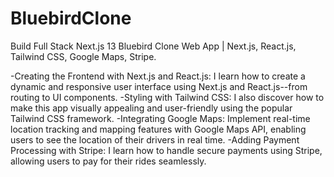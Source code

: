 # BluebirdClone
Build Full Stack Next.js 13 Bluebird Clone Web App | Next.js, React.js, Tailwind CSS, Google Maps, Stripe.

-Creating the Frontend with Next.js and React.js: I learn how to create a dynamic and responsive user interface using Next.js and React.js--from routing to UI components.
-Styling with Tailwind CSS: I also discover how to make this app visually appealing and user-friendly using the popular Tailwind CSS framework.
-Integrating Google Maps: Implement real-time location tracking and mapping features with Google Maps API, enabling users to see the location of their drivers in real time.
-Adding Payment Processing with Stripe: I learn how to handle secure payments using Stripe, allowing users to pay for their rides seamlessly.
